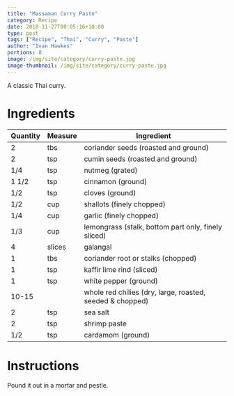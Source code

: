 ```yaml
---
title: "Massaman Curry Paste"
category: Recipe
date: 2018-11-27T00:05:16+10:00
type: post
tags: ["Recipe", "Thai", "Curry", "Paste"]
author: "Ivan Hawkes"
portions: 8
image: /img/site/category/curry-paste.jpg
image-thumbnail: /img/site/category/curry-paste.jpg
---
```


A classic Thai curry.
<!--more-->

# Ingredients

Quantity		| Measure 			| Ingredient
----------------|-------------------|-----------
2				| tbs				| coriander seeds (roasted and ground)
2				| tsp				| cumin seeds (roasted and ground)
1/4				| tsp				| nutmeg (grated)
1 1/2			| tsp				| cinnamon (ground)
1/2				| tsp				| cloves (ground)
1/2				| cup				| shallots (finely chopped)
1/4				| cup				| garlic (finely chopped)
1/3				| cup				| lemongrass (stalk, bottom part only, finely sliced)
4				| slices			| galangal
1				| tbs				| coriander root or stalks (chopped)
1				| tsp				| kaffir lime rind (sliced)
1				| tsp				| white pepper (ground)
10-15			| 					| whole red chilies (dry, large, roasted, seeded & chopped)
2 				| tsp				| sea salt
2				| tsp				| shrimp paste
1/2				| tsp				| cardamom (ground)

# Instructions

Pound it out in a mortar and pestle.